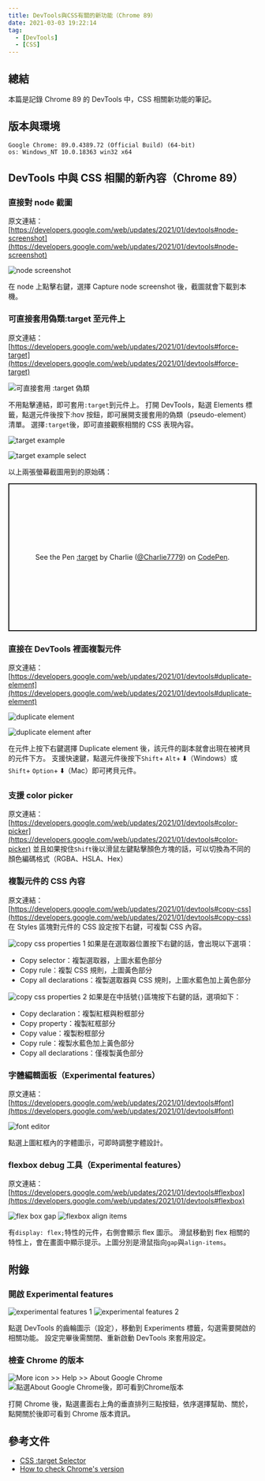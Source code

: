 ```yaml
---
title: DevTools與CSS有關的新功能（Chrome 89）
date: 2021-03-03 19:22:14
tag:
  - [DevTools]
  - [CSS]
---
```


## 總結

本篇是記錄 Chrome 89 的 DevTools 中，CSS 相關新功能的筆記。

## 版本與環境

```
Google Chrome: 89.0.4389.72 (Official Build) (64-bit)
os: Windows_NT 10.0.18363 win32 x64
```

## DevTools 中與 CSS 相關的新內容（Chrome 89）

### 直接對 node 截圖

原文連結：[https://developers.google.com/web/updates/2021/01/devtools#node-screenshot](https://developers.google.com/web/updates/2021/01/devtools#node-screenshot)

![node screenshot](/2021/chrome-89-css/node-screenshot.jpg)

在 node 上點擊右鍵，選擇 Capture node screenshot 後，截圖就會下載到本機。

### 可直接套用偽類:target 至元件上

原文連結：[https://developers.google.com/web/updates/2021/01/devtools#force-target](https://developers.google.com/web/updates/2021/01/devtools#force-target)

![可直接套用 :target 偽類](/2021/chrome-89-css/target.jpg)

不用點擊連結，即可套用`:target`到元件上。
打開 DevTools，點選 Elements 標籤，點選元件後按下:hov 按鈕，即可展開支援套用的偽類（pseudo-element）清單。
選擇`:target`後，即可直接觀察相關的 CSS 表現內容。

![target example](/2021/chrome-89-css/target-example.jpg)

![target example select](/2021/chrome-89-css/target-example-select.jpg)

以上兩張螢幕截圖用到的原始碼：

<p class="codepen" data-height="300" data-theme-id="dark" data-default-tab="html,result" data-user="Charlie7779" data-slug-hash="abBKWNL" style="height: 300px; box-sizing: border-box; display: flex; align-items: center; justify-content: center; border: 2px solid; margin: 1em 0; padding: 1em;" data-pen-title=":target">
  <span>See the Pen <a href="https://codepen.io/Charlie7779/pen/abBKWNL">
  :target</a> by Charlie (<a href="https://codepen.io/Charlie7779">@Charlie7779</a>)
  on <a href="https://codepen.io">CodePen</a>.</span>
</p>
<script async src="https://cpwebassets.codepen.io/assets/embed/ei.js"></script>

### 直接在 DevTools 裡面複製元件

原文連結：[https://developers.google.com/web/updates/2021/01/devtools#duplicate-element](https://developers.google.com/web/updates/2021/01/devtools#duplicate-element)

![duplicate element](/2021/chrome-89-css/duplicate-element.jpg)

![duplicate element after](/2021/chrome-89-css/duplicate-element-after.jpg)

在元件上按下右鍵選擇 Duplicate element 後，該元件的副本就會出現在被拷貝的元件下方。
支援快速鍵，點選元件後按下`Shift`+ `Alt`+ ⬇️（Windows）或`Shift`+ `Option`+ ⬇️（Mac）即可拷貝元件。

### 支援 color picker

原文連結：[https://developers.google.com/web/updates/2021/01/devtools#color-picker](https://developers.google.com/web/updates/2021/01/devtools#color-picker)
並且如果按住`Shift`後以滑鼠左鍵點擊顏色方塊的話，可以切換為不同的顏色編碼格式（RGBA、HSLA、Hex）

### 複製元件的 CSS 內容

原文連結：[https://developers.google.com/web/updates/2021/01/devtools#copy-css](https://developers.google.com/web/updates/2021/01/devtools#copy-css)
在 Styles 區塊對元件的 CSS 設定按下右鍵，可複製 CSS 內容。

![copy css properties 1](/2021/chrome-89-css/copy-CSS-properties.jpg)
如果是在選取器位置按下右鍵的話，會出現以下選項：

- Copy selector：複製選取器，上圖水藍色部分
- Copy rule：複製 CSS 規則，上圖黃色部分
- Copy all declarations：複製選取器與 CSS 規則，上圖水藍色加上黃色部分

![copy css properties 2](/2021/chrome-89-css/copy-CSS-properties-1.jpg)
如果是在中括號`{}`區塊按下右鍵的話，選項如下：

- Copy declaration：複製紅框與粉框部分
- Copy property：複製紅框部分
- Copy value：複製粉框部分
- Copy rule：複製水藍色加上黃色部分
- Copy all declarations：僅複製黃色部分

### 字體編輯面板（Experimental features）

原文連結：[https://developers.google.com/web/updates/2021/01/devtools#font](https://developers.google.com/web/updates/2021/01/devtools#font)

![font editor](/2021/chrome-89-css/font-editor.jpg)

點選上圖紅框內的字體圖示，可即時調整字體設計。

### flexbox debug 工具（Experimental features）

原文連結：[https://developers.google.com/web/updates/2021/01/devtools#flexbox](https://developers.google.com/web/updates/2021/01/devtools#flexbox)

![flex box gap](/2021/chrome-89-css/flexbox-gap.jpg)
![flexbox align items](/2021/chrome-89-css/flexbox-align-items.jpg)

有`display: flex;`特性的元件，右側會顯示 flex 圖示。
滑鼠移動到 flex 相關的特性上，會在畫面中顯示提示。上圖分別是滑鼠指向`gap`與`align-items`。

## 附錄

### 開啟 Experimental features

![experimental features 1](/2021/chrome-89-css/experimental-features.jpg)
![experimental features 2](/2021/chrome-89-css/experimental-features-1.jpg)

點選 DevTools 的齒輪圖示（設定），移動到 Experiments 標籤，勾選需要開啟的相關功能。
設定完畢後需關閉、重新啟動 DevTools 來套用設定。

### 檢查 Chrome 的版本

![More icon >> Help >> About Google Chrome](/2021/chrome-89-css/check-chrome-version.png)
![點選About Google Chrome後，即可看到Chrome版本](/2021/chrome-89-css/chrome-version-info.png)

打開 Chrome 後，點選畫面右上角的垂直排列三點按鈕，依序選擇幫助、關於，點開關於後即可看到 Chrome 版本資訊。

## 參考文件

- [CSS :target Selector](https://www.w3schools.com/cssref/sel_target.asp)
- [How to check Chrome's version](https://www.google.com/chrome/update/)
